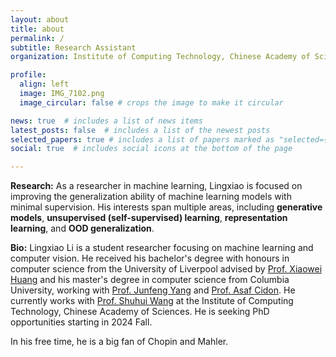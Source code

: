 ```yaml
---
layout: about
title: about
permalink: /
subtitle: Research Assistant
organization: Institute of Computing Technology, Chinese Academy of Sciences

profile:
  align: left
  image: IMG_7102.png
  image_circular: false # crops the image to make it circular

news: true  # includes a list of news items
latest_posts: false  # includes a list of the newest posts
selected_papers: true # includes a list of papers marked as "selected={true}"
social: true  # includes social icons at the bottom of the page

---
```

**Research:** As a researcher in machine learning, Lingxiao is focused on improving the generalization ability of machine learning models with minimal supervision. His interests span multiple areas, including **generative models**, **unsupervised (self-supervised) learning**, **representation learning**, and **OOD generalization**.

**Bio:** Lingxiao Li is a student researcher focusing on machine learning and computer vision. He received his bachelor's degree with honours in computer science from the University of Liverpool advised by [Prof. Xiaowei Huang](https://cgi.csc.liv.ac.uk/~xiaowei/) and his master's degree in computer science from Columbia University, working with [Prof. Junfeng Yang](http://www.cs.columbia.edu/~junfeng/) and [Prof. Asaf Cidon](https://www.asafcidon.com/). He currently works with [Prof. Shuhui Wang](https://people.ucas.edu.cn/~wangshuhui?language=en) at the Institute of Computing Technology, Chinese Academy of Sciences. He is seeking PhD opportunities starting in 2024 Fall.

In his free time, he is a big fan of Chopin and Mahler.
